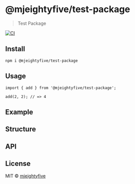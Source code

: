 # @mjeightyfive/test-package

> Test Package

[![CI](https://github.com/mjeightyfive/test-package/actions/workflows/test.yml/badge.svg)](https://github.com/mjeightyfive/test-package/actions/workflows/test.yml)

## Install

`npm i @mjeightyfive/test-package`

## Usage

```
import { add } from '@mjeightyfive/test-package';

add(2, 2); // => 4
```

## Example

## Structure

## API

## License

MIT © [mjeightyfive](https://mje.fi)
